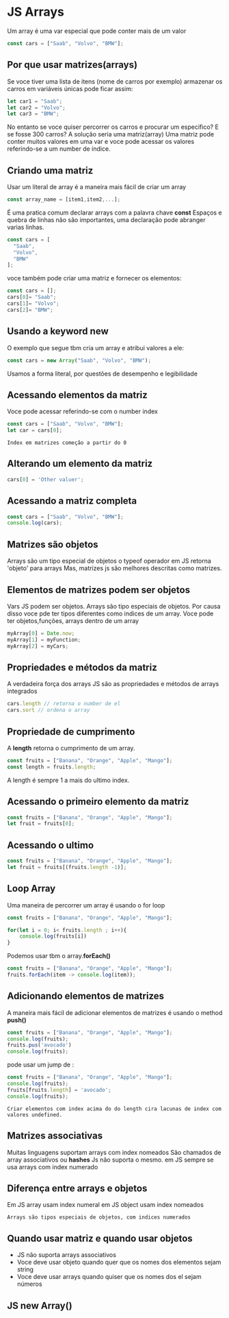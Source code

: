 # JS Arrays
Um array é uma var especial que pode conter mais de um valor

~~~ javascript
const cars = ["Saab", "Volvo", "BMW"];
~~~

## Por que usar matrizes(arrays)
Se voce tiver uma lista de itens (nome de carros por exemplo) armazenar os carros em variáveis únicas
pode ficar assim:
~~~ javascript
let car1 = "Saab";
let car2 = "Volvo";
let car3 = "BMW";
~~~

No entanto se voce quiser percorrer os carros e procurar um especifico? E se fosse 300 carros?
A solução seria uma matriz(array)
Uma matriz pode conter muitos valores em uma var e voce pode acessar os valores referindo-se a um number 
de índice.

## Criando uma matriz

Usar um literal de array é a maneira mais fácil de criar um array

~~~ javascript
const array_name = [item1,item2,...];
~~~

É uma pratica comum declarar arrays com a palavra chave **const**
Espaços e quebra de linhas não são importantes, uma declaração pode abranger varias linhas.
~~~ javascript
const cars = [
  "Saab",
  "Volvo",
  "BMW"
];
~~~
voce também pode criar uma matriz e fornecer os elementos:
~~~ javascript
const cars = [];
cars[0]= "Saab";
cars[1]= "Volvo";
cars[2]= "BMW";
~~~

## Usando a keyword new
O exemplo que segue tbm cria um array e atribui valores a ele:
~~~ javascript
const cars = new Array("Saab", "Volvo", "BMW");
~~~

Usamos a forma literal, por questões de desempenho e legibilidade

## Acessando elementos da matriz

Voce pode acessar referindo-se com o number index
~~~ javascript
const cars = ["Saab", "Volvo", "BMW"];
let car = cars[0];
~~~

    Index em matrizes começão a partir do 0

## Alterando um elemento da matriz

~~~ javascript
cars[0] = 'Other valuer';
~~~

## Acessando a matriz completa
~~~ javascript
const cars = ["Saab", "Volvo", "BMW"];
console.log(cars);
~~~

## Matrizes são objetos 
Arrays são um tipo especial de objetos o typeof operador em JS retorna 'objeto' para arrays
Mas, matrizes js são melhores descritas como matrizes.


## Elementos de matrizes podem ser objetos
Vars JS podem ser objetos. Arrays são tipo especiais de objetos. Por causa disso voce pde ter tipos 
diferentes como indices de um array.
Voce pode ter objetos,funções, arrays dentro de um array

~~~ javascript
myArray[0] = Date.now;
myArray[1] = myFunction;
myArray[2] = myCars;
~~~

## Propriedades e métodos da matriz
 A verdadeira força dos arrays JS são as propriedades e métodos de arrays integrados

 ~~~ javascript
 cars.length // retorna o number de el
 cars.sort // ordena o array
 ~~~

## Propriedade de cumprimento

A **length** retorna o cumprimento de um array.

~~~ javascript
const fruits = ["Banana", "Orange", "Apple", "Mango"];
const length = fruits.length;
~~~

A length é sempre 1 a mais do ultimo index.

## Acessando o primeiro elemento da matriz
~~~ javascript
const fruits = ["Banana", "Orange", "Apple", "Mango"];
let fruit = fruits[0];
~~~

## Acessando o ultimo

~~~ javascript
const fruits = ["Banana", "Orange", "Apple", "Mango"];
let fruit = fruits[(fruits.length -1)];
~~~

## Loop Array

Uma maneira de percorrer um array é usando o for loop
~~~ javascript
const fruits = ["Banana", "Orange", "Apple", "Mango"];

for(let i = 0; i< fruits.length ; i++){
    console.log(fruits[i])
}
~~~

Podemos usar tbm o array.**forEach()**

~~~ javascript
const fruits = ["Banana", "Orange", "Apple", "Mango"];
fruits.forEach(item -> console.log(item));
~~~

## Adicionando elementos de matrizes
A maneira mais fácil de adicionar elementos de matrizes é usando o method **push()**

~~~ javascript
const fruits = ["Banana", "Orange", "Apple", "Mango"];
console.log(fruits);
fruits.pus('avocado')
console.log(fruits);
~~~

pode usar um jump de :

~~~ javascript
const fruits = ["Banana", "Orange", "Apple", "Mango"];
console.log(fruits);
fruits[fruits.length] = 'avocado';
console.log(fruits);
~~~

    Criar elementos com index acima do do length cira lacunas de index com valores undefined.

## Matrizes associativas

Muitas linguagens suportam arrays com index nomeados 
São chamados de array associativos ou **hashes**
Js não suporta o mesmo. em JS sempre se usa arrays com index numerado


## Diferença entre arrays e objetos
Em JS array usam index numeral
em JS object usam index nomeados

    Arrays são tipos especiais de objetos, com indices numerados

## Quando usar matriz e quando usar objetos
- JS não suporta arrays associativos
- Voce deve usar objeto quando quer que os nomes dos elementos sejam string
- Voce deve usar arrays quando quiser que os nomes dos el sejam números

## JS new Array()